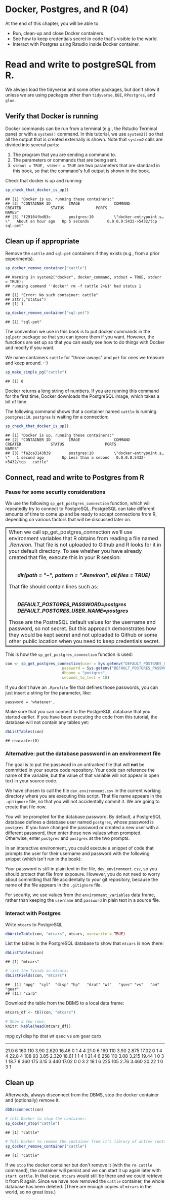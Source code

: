 # Docker, Postgres, and R (04)

At the end of this chapter, you will be able to 

  * Run, clean-up and close Docker containers.
  * See how to keep credentials secret in code that's visible to the world.
  * Interact with Postgres using Rstudio inside Docker container.
  # Read and write to postgreSQL from R.


We always load the tidyverse and some other packages, but don't show it unless we are using packages other than `tidyverse`, `DBI`, `RPostgres`, and `glue`.


## Verify that Docker is running

Docker commands can be run from a terminal (e.g., the Rstudio Terminal pane) or with a `system()` command.  In this tutorial, we use `system2()` so that all the output that is created externally is shown.  Note that `system2` calls are divided into several parts:

1. The program that you are sending a command to.
2. The parameters or commands that are being sent.
3. `stdout = TRUE, stderr = TRUE` are two parameters that are standard in this book, so that the command's full output is shown in the book.

Check that docker is up and running:


```r
sp_check_that_docker_is_up()
```

```
## [1] "Docker is up, running these containers:"                                                                                                    
## [2] "CONTAINER ID        IMAGE               COMMAND                  CREATED             STATUS              PORTS                    NAMES"    
## [3] "f29104fbd83c        postgres:10         \"docker-entrypoint.s…\"   About an hour ago   Up 5 seconds        0.0.0.0:5432->5432/tcp   sql-pet"
```

## Clean up if appropriate
Remove the `cattle` and `sql-pet` containers if they exists (e.g., from a prior experiments).  

```r
sp_docker_remove_container("cattle")
```

```
## Warning in system2("docker", docker_command, stdout = TRUE, stderr = TRUE):
## running command ''docker' rm -f cattle 2>&1' had status 1
```

```
## [1] "Error: No such container: cattle"
## attr(,"status")
## [1] 1
```

```r
sp_docker_remove_container("sql-pet")
```

```
## [1] "sql-pet"
```

The convention we use in this book is to put docker commands in the `sqlpetr` package so that you can ignore them if you want.  However, the functions are set up so that you can easily see how to do things with Docker and modify if you want.

We name containers `cattle` for "throw-aways" and `pet` for ones we treasure and keep around.  :-)

```r
sp_make_simple_pg("cattle")
```

```
## [1] 0
```

Docker returns a long string of numbers.  If you are running this command for the first time, Docker downloads the PostgreSQL image, which takes a bit of time.

The following command shows that a container named `cattle` is running `postgres:10`.  `postgres` is waiting for a connection:

```r
sp_check_that_docker_is_up()
```

```
## [1] "Docker is up, running these containers:"                                                                                                       
## [2] "CONTAINER ID        IMAGE               COMMAND                  CREATED             STATUS                  PORTS                    NAMES"   
## [3] "fa2ca3143b39        postgres:10         \"docker-entrypoint.s…\"   1 second ago        Up Less than a second   0.0.0.0:5432->5432/tcp   cattle"
```
## Connect, read and write to Postgres from R

### Pause for some security considerations

We use the following `sp_get_postgres_connection` function, which will repeatedly try to connect to PostgreSQL.  PostgreSQL can take different amounts of time to come up and be ready to accept connections from R, depending on various factors that will be discussed later on.

<table border = 2)
<tr><td>
When we call </i>sp_get_postgres_connection</i> we'll use environment variables that R obtains from reading a file named <i>.Renviron</i>.  That file is not uploaded to Github and R looks for it in your default directory.  To see whether you have already created that file, execute this in your R session:</br></br>
<ul>
<i><b>dir(path = "~", pattern = ".Renviron", all.files = TRUE)</b></i>
</ul>
That file should contain lines such as:</br></br>
<ul>
  <i><b>DEFAULT_POSTGRES_PASSWORD=postgres</br>
  DEFAULT_POSTGRES_USER_NAME=postgres</b></i></br>
</ul>
Those are the PostreSQL default values for the username and password, so not secret.  But this approach demonstrates how they would be kept secret and not uploaded to Github or some other public location when you need to keep credentials secret.
</td></tr>
</table>

This is how the `sp_get_postgres_connection` function is used:

```r
con <- sp_get_postgres_connection(user = Sys.getenv("DEFAULT_POSTGRES_USER_NAME"),
                         password = Sys.getenv("DEFAULT_POSTGRES_PASSWORD"),
                         dbname = "postgres",
                         seconds_to_test = 10)
```
If you don't have an `.Rprofile` file that defines those passwords, you can just insert a string for the parameter, like:

  `password = 'whatever',`

Make sure that you can connect to the PostgreSQL database that you started earlier. If you have been executing the code from this tutorial, the database will not contain any tables yet:


```r
dbListTables(con)
```

```
## character(0)
```

### Alternative: put the database password in an environment file

The goal is to put the password in an untracked file that will **not** be committed in your source code repository. Your code can reference the name of the variable, but the value of that variable will not appear in open text in your source code.

We have chosen to call the file `dev_environment.csv` in the current working directory where you are executing this script. That file name appears in the `.gitignore` file, so that you will not accidentally commit it. We are going to create that file now.

You will be prompted for the database password. By default, a PostgreSQL database defines a database user named `postgres`, whose password is `postgres`. If you have changed the password or created a new user with a different password, then enter those new values when prompted. Otherwise, enter `postgres` and `postgres` at the two prompts.

In an interactive environment, you could execute a snippet of code that prompts the user for their username and password with the following snippet (which isn't run in the book):

Your password is still in plain text in the file, `dev_environment.csv`, so you should protect that file from exposure. However, you do not need to worry about committing that file accidentally to your git repository, because the name of the file appears in the `.gitignore` file.

For security, we use values from the `environment_variables` data.frame, rather than keeping the `username` and `password` in plain text in a source file.

### Interact with Postgres

Write `mtcars` to PostgreSQL

```r
dbWriteTable(con, "mtcars", mtcars, overwrite = TRUE)
```

List the tables in the PostgreSQL database to show that `mtcars` is now there:


```r
dbListTables(con)
```

```
## [1] "mtcars"
```

```r
# list the fields in mtcars:
dbListFields(con, "mtcars")
```

```
##  [1] "mpg"  "cyl"  "disp" "hp"   "drat" "wt"   "qsec" "vs"   "am"   "gear"
## [11] "carb"
```

Download the table from the DBMS to a local data frame:

```r
mtcars_df <- tbl(con, "mtcars")

# Show a few rows:
knitr::kable(head(mtcars_df))
```



  mpg   cyl   disp    hp   drat      wt    qsec   vs   am   gear   carb
-----  ----  -----  ----  -----  ------  ------  ---  ---  -----  -----
 21.0     6    160   110   3.90   2.620   16.46    0    1      4      4
 21.0     6    160   110   3.90   2.875   17.02    0    1      4      4
 22.8     4    108    93   3.85   2.320   18.61    1    1      4      1
 21.4     6    258   110   3.08   3.215   19.44    1    0      3      1
 18.7     8    360   175   3.15   3.440   17.02    0    0      3      2
 18.1     6    225   105   2.76   3.460   20.22    1    0      3      1

## Clean up

Afterwards, always disconnect from the DBMS, stop the docker container and (optionally) remove it.

```r
dbDisconnect(con)

# tell Docker to stop the container:
sp_docker_stop("cattle")
```

```
## [1] "cattle"
```

```r
# Tell Docker to remove the container from it's library of active containers:
sp_docker_remove_container("cattle")
```

```
## [1] "cattle"
```

If we `stop` the docker container but don't remove it (with the `rm cattle` command), the container will persist and we can start it up again later with `start cattle`.  In that case, `mtcars` would still be there and we could retrieve it from R again.  Since we have now removed the `cattle` container, the whole database has been deleted.  (There are enough copies of `mtcars` in the world, so no great loss.)
